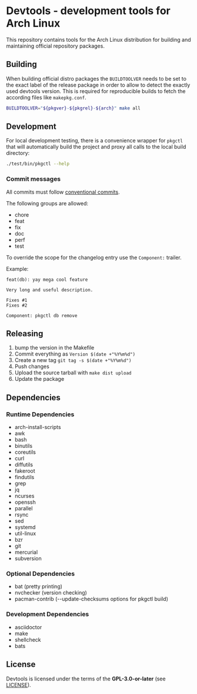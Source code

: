 # Devtools - development tools for Arch Linux

This repository contains tools for the Arch Linux distribution for building
and maintaining official repository packages.

## Building

When building official distro packages the `BUILDTOOLVER` needs to be set to the
exact label of the release package in order to allow to detect the exactly used
devtools version. This is required for reproducible builds to fetch the according
files like `makepkg.conf`.

```sh
BUILDTOOLVER="${pkgver}-${pkgrel}-${arch}" make all
```

## Development

For local development testing, there is a convenience wrapper for `pkgctl` that
will automatically build the project and proxy all calls to the local build directory:

```sh
./test/bin/pkgctl --help
```

### Commit messages

All commits must follow [conventional commits](https://www.conventionalcommits.org).

The following groups are allowed:

- chore
- feat
- fix
- doc
- perf
- test

To override the scope for the changelog entry use the `Component:` trailer.

Example:

```
feat(db): yay mega cool feature

Very long and useful description.

Fixes #1
Fixes #2

Component: pkgctl db remove
```

## Releasing

1. bump the version in the Makefile
2. Commit everything as  ```Version $(date +"%Y%m%d")```
3. Create a new tag ```git tag -s $(date +"%Y%m%d")```
4. Push changes
5. Upload the source tarball with ```make dist upload```
6. Update the package

## Dependencies

### Runtime Dependencies

- arch-install-scripts
- awk
- bash
- binutils
- coreutils
- curl
- diffutils
- fakeroot
- findutils
- grep
- jq
- ncurses
- openssh
- parallel
- rsync
- sed
- systemd
- util-linux
- bzr
- git
- mercurial
- subversion

### Optional Dependencies

- bat (pretty printing)
- nvchecker (version checking)
- pacman-contrib (--update-checksums options for pkgctl build)

### Development Dependencies

- asciidoctor
- make
- shellcheck
- bats

## License

Devtools is licensed under the terms of the **GPL-3.0-or-later** (see [LICENSE](LICENSE)).

